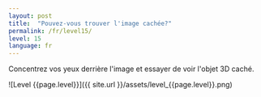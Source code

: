 ```yaml
---
layout: post
title:  "Pouvez-vous trouver l'image cachée?"
permalink: /fr/level15/
level: 15
language: fr
---
```

Concentrez vos yeux derrière l'image et essayer de voir l'objet 3D caché.

![Level {{page.level}}]({{ site.url }}/assets/level_{{page.level}}.png)